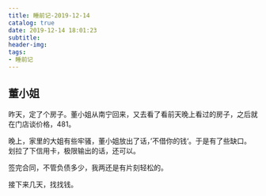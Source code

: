 ```yaml
---
title: 睡前记-2019-12-14
catalog: true
date: 2019-12-14 18:01:23
subtitle:
header-img:
tags:
- 睡前记
---
```


## 董小姐

昨天，定了个房子。董小姐从南宁回来，又去看了看前天晚上看过的房子，之后就在门店谈价格，481。

晚上，家里的大姐有些牢骚，董小姐放出了话，’不借你的钱‘。于是有了些缺口。划拉了下信用卡，极限输出的话，还可以。

签完合同，不管负债多少，我两还是有片刻轻松的。

接下来几天，找找钱。


